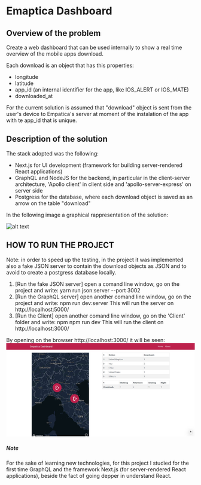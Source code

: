 # Emaptica Dashboard

## Overview of the problem
Create a web dashboard that can be used internally to show a real time overview of the mobile apps download. 

Each download is an object that has this properties:
* longitude
* latitude
* app_id (an internal identifier for the app, like IOS_ALERT or IOS_MATE)
* downloaded_at

For the current solution is assumed that "download" object is sent from the user's device to Empatica's server at moment of the instalation of the app with
te app_id that is unique.

## Description of the solution 

The stack adopted was the following:
* Next.js for UI development (framework for building  server-rendered React applications)
* GraphQL and NodeJS for the backend, in particular in the client-server architecture, 'Apollo client' in client side and 'apollo-server-express' on server side
* Postgress for the database, where each download object is saved as an arrow on the table "download"

In the following image a graphical rappresentation of the solution:

![alt text](https://miro.medium.com/max/1400/1*e_aSlU1ydbIw0bZhZ9T5eA.png)

## HOW TO RUN THE PROJECT

Note: in order to speed up the testing, in the project it was implemented also a fake JSON server to contain the download objects as JSON and to avoid to create a postgress database locally.

1. [Run the fake JSON server] open a comand line window, go on the project and write: yarn run json:server --port 3002 
2. [Run the GraphQL server] open another comand line window, go on the project and write: npm run dev:server
   This will run the server on http://localhost:5000/
3. [Run the Client] open another comand line window, go on the 'Client' folder and write: npm npm run dev 
   This will run the client on http://localhost:3000/
   
By opening on the browser http://localhost:3000/ it will be seen:
![alt text](https://github.com/steinhardt21/empatica_dashboard/blob/master/empatica_dashboard.JPG)

##### Note
For the sake of learning new technologies, for this project I studied for the first time GraphQL and the framework Next.js (for server-rendered React applications), beside the fact of going depper in understand React.



